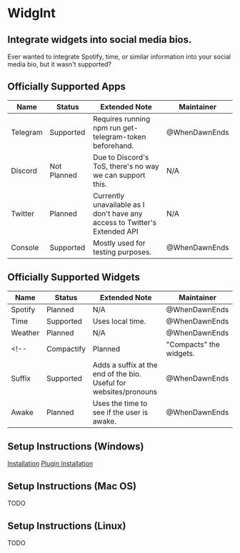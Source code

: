 # WidgInt

## Integrate widgets into social media bios.

Ever wanted to integrate Spotify, time, or similar information into your social media bio, but it wasn't supported?

## Officially Supported Apps

| **Name** | **Status**  | **Extended Note**                                                          | **Maintainer** |
|----------|-------------|----------------------------------------------------------------------------|----------------|
| Telegram | Supported   | Requires running npm run get-telegram-token beforehand.                    | @WhenDawnEnds  |
| Discord  | Not Planned | Due to Discord's ToS, there's no way we can support this.                  | N/A            |
| Twitter  | Planned     | Currently unavailable as I don't have any access to Twitter's Extended API | N/A            |
| Console  | Supported   | Mostly used for testing purposes.                                          | @WhenDawnEnds  |

## Officially Supported Widgets

| **Name**   | **Status**  | **Extended Note**                                                          | **Maintainer** |
|----------  |-------------|----------------------------------------------------------------------------|----------------|
| Spotify    | Planned     | N/A                                                                        | @WhenDawnEnds  |
| Time       | Supported   | Uses local time.                                                           | @WhenDawnEnds  |
| Weather    | Planned     | N/A                                                                        | @WhenDawnEnds  |
<!-- | Compactify | Planned     | "Compacts" the widgets.                                                    | @WhenDawnEnds  | -->
| Suffix     | Supported   | Adds a suffix at the end of the bio. Useful for websites/pronouns          | @WhenDawnEnds  |
| Awake      | Planned     | Uses the time to see if the user is awake.                                 | @WhenDawnEnds  |

## Setup Instructions (Windows)

[Installation](/_docs/Windows.md)
[Plugin Installation](/_docs/)

## Setup Instructions (Mac OS)

TODO

## Setup Instructions (Linux)

TODO
